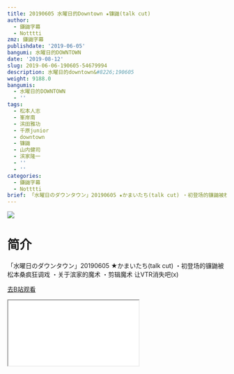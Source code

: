 ```yaml
---
title: 20190605 水曜日的Downtown ★镰鼬(talk cut)
author:
  - 鎌鼬字幕
  - Notttti
zmz: 鎌鼬字幕
publishdate: '2019-06-05'
bangumi: 水曜日的DOWNTOWN
date: '2019-08-12'
slug: 2019-06-06-190605-54679994
description: 水曜日的downtown&#8226;190605
weight: 9188.0
bangumis:
  - 水曜日的DOWNTOWN
  - ''
tags:
  - 松本人志
  - 峯岸南
  - 滨田雅功
  - 千原junior
  - downtown
  - 镰鼬
  - 山内健司
  - 滨家隆一
  - ''
  - ''
categories:
  - 鎌鼬字幕
  - Notttti
brief: 「水曜日のダウンタウン」20190605 ★かまいたち(talk cut) ・初登场的镰鼬被松本桑疯狂调戏 ・关于滨家的魔术 ・剪辑魔术 让VTR消失吧(x)
---
```

![](https://raw.githubusercontent.com/tcgriffith/owaraisite/master/static/tmpimg/03573dd4f4181275054c32a650d50b23c79fa4fc.jpg.480.jpg)
# 简介  
「水曜日のダウンタウン」20190605 ★かまいたち(talk cut)
・初登场的镰鼬被松本桑疯狂调戏
・关于滨家的魔术
・剪辑魔术 让VTR消失吧(x)  

[去B站观看](https://www.bilibili.com/video/av54679994/)
<div class ="resp-container"><iframe class="testiframe" src="//player.bilibili.com/player.html?aid=54679994"", scrolling="no", allowfullscreen="true" > </iframe></div> 
